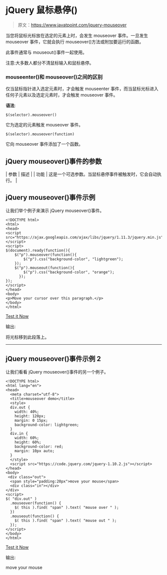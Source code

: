 # jQuery 鼠标悬停()

> 原文：<https://www.javatpoint.com/jquery-mouseover>

当您将鼠标光标放在选定的元素上时，会发生 mouseover 事件。一旦发生 mouseover 事件，它就会执行 mouseover()方法或附加要运行的函数。

此事件通常与 mouseout()事件一起使用。

注意:大多数人都分不清鼠标输入和鼠标悬停。

### mouseenter()和 mouseover()之间的区别

仅当鼠标指针进入选定元素时，才会触发 mouseenter 事件，而当鼠标光标进入任何子元素以及选定元素时，才会触发 mouseover 事件。

**语法**:

```
$(selector).mouseover()

```

它为选定的元素触发 mouseover 事件。

```
$(selector).mouseover(function)

```

它向 mouseover 事件添加了一个函数。

## jQuery mouseover()事件的参数

| 参数 | 描述 |
| 功能 | 这是一个可选参数。当鼠标悬停事件被触发时，它会自动执行。 |

## jQuery mouseover()事件示例

让我们举个例子来演示 jQuery mouseover()事件。

```
<!DOCTYPE html>
<html>
<head>
<script src="https://ajax.googleapis.com/ajax/libs/jquery/1.11.3/jquery.min.js"></script>
<script>
$(document).ready(function(){
    $("p").mouseover(function(){
        $("p").css("background-color", "lightgreen");
    });
    $("p").mouseout(function(){
        $("p").css("background-color", "orange");
      });
});
</script>
</head>
<body>
<p>Move your cursor over this paragraph.</p>
</body>
</html>

```

[Test it Now](https://www.javatpoint.com/oprweb/test.jsp?filename=jquerymouseover1)

输出:

将光标移到此段落上。

* * *

## jQuery mouseover()事件示例 2

让我们看看 jQuery mouseover()事件的另一个例子。

```
<!DOCTYPE html>
<html lang="en">
<head>
  <meta charset="utf-8">
  <title>mouseover demo</title>
  <style>
  div.out {
    width: 40%;
    height: 120px;
    margin: 0 15px;
    background-color: lightgreen;
  }
  div.in {
    width: 60%;
    height: 60%;
    background-color: red;
    margin: 10px auto;
  }
  </style>
  <script src="https://code.jquery.com/jquery-1.10.2.js"></script>
</head>
<body>
 <div class="out">
  <span style="padding:20px">move your mouse</span>
  <div class="in"></div>
</div>
<script>
$( "div.out" )
  .mouseover(function() {
    $( this ).find( "span" ).text( "mouse over " );
  })
  .mouseout(function() {
    $( this ).find( "span" ).text( "mouse out " );
  });
</script>
</body>
</html>

```

[Test it Now](https://www.javatpoint.com/oprweb/test.jsp?filename=jquerymouseover2)

输出:

move your mouse